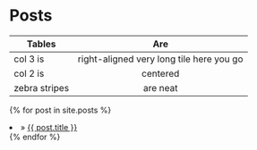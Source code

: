 # Posts

| Tables        | Are           |
| ------------- |:-------------:|
| col 3 is      | right-aligned very long tile here you go|
| col 2 is      | centered      |
| zebra stripes | are neat      |

{% for post in site.posts %}
  <li>&raquo; <a href="{{ BASE_PATH }}{{ post.url }}">{{ post.title }}</a></li>
{% endfor %}
